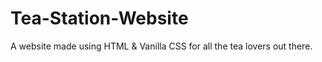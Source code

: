 # Tea-Station-Website
A website made using HTML &amp; Vanilla CSS for all the tea lovers out there.
